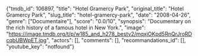{"tmdb_id": 106897, "title": "Hotel Gramercy Park", "original_title": "Hotel Gramercy Park", "slug_title": "hotel-gramercy-park", "date": "2008-04-26", "genre": ["Documentaire"], "score": "0.0/10", "synopsis": "Documentary on the rich history of a famous hotel in New York.", "image": "https://image.tmdb.org/t/p/w185_and_h278_bestv2/mqxjOKpd5RnQrJroRDcqbUBWpET.jpg", "actors": [], "comments": [], "recommandations_id": [], "youtube_key": "notfound"}